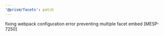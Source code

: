 ```yaml
---
'@prism/facets': patch
---
```


fixing webpack configuration error preventing multiple facet embed [MESP-7250]
